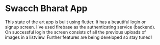 # Swacch Bharat App
This state of the art app is built using flutter. It has a beautiful login or signup screen. I've used firebase as the authenticating service (backend). On successful login the screen consists of all the previous uploads of images in a listview. Further features are being developed so stay tuned!
